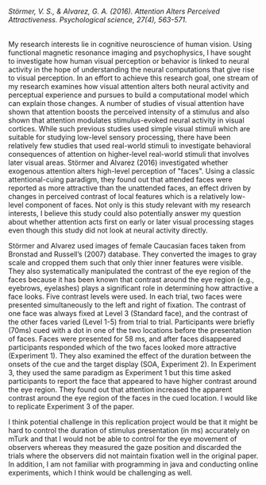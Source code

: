 ###### Störmer, V. S., & Alvarez, G. A. (2016). Attention Alters Perceived Attractiveness. Psychological science, 27(4), 563-571.

My research interests lie in cognitive neuroscience of human vision. Using functional magnetic resonance imaging and psychophysics, I have sought to investigate how human visual perception or behavior is linked to neural activity in the hope of understanding the neural computations that give rise to visual perception. In an effort to achieve this research goal, one stream of my research examines how visual attention alters both neural activity and perceptual experience and pursues to build a computational model which can explain those changes. A number of studies of visual attention have shown that attention boosts the perceived intensity of a stimulus and also shown that attention modulates stimulus-evoked neural activity in visual cortices. While such previous studies used simple visual stimuli which are suitable for studying low-level sensory processing, there have been relatively few studies that used real-world stimuli to investigate behavioral consequences of attention on higher-level real-world stimuli that involves later visual areas. Störmer and Alvarez (2016) investigated whether exogenous attention alters high-level perception of "faces". Using a classic attentional-cuing paradigm, they found out that attended faces were reported as more attractive than the unattended faces, an effect driven by changes in perceived contrast of local features which is a relatively low-level component of faces. Not only is this study relevant with my research interests, I believe this study could also potentially answer my question about whether attention acts first on early or later visual processing stages even though this study did not look at neural activity directly.

Störmer and Alvarez used images of female Caucasian faces taken from Bronstad and Russell’s (2007) database. They converted the images to gray scale and cropped them such that only thier inner features were visible. They also systematically manipulated the contrast of the eye region of the faces because it has been known that contrast around the eye region (e.g., eyebrows, eyelashes) plays a significant role in determining how attractive a face looks. Five contrast levels were used. In each trial, two faces were presented simultaneously to the left and right of fixation. The contrast of one face was always fixed at Level 3 (Standard face), and the contrast of the other faces varied (Level 1-5) from trial to trial. Participants were briefly (70ms) cued with a dot in one of the two locations before the presentation of faces. Faces were presented for 58 ms, and after faces disappeared participants responded which of the two faces looked more attractive (Experiment 1). They also examined the effect of the duration between the onsets of the cue and the target display (SOA, Experiment 2). In Experiment 3, they used the same paradigm as Experiment 1 but this time asked participants to report the face that appeared to have higher contrast around the eye region. They found out that attention increased the apparent contrast around the eye region of the faces in the cued location. I would like to replicate Experiment 3 of the paper.

I think potential challenge in this replication project would be that it might be hard to control the duration of stimulus presentation (in ms) accurately on mTurk and that I would not be able to control for the eye movement of observers whereas they measured the gaze position and discarded the trials where the observers did not maintain fixation well in the original paper. In addition, I am not familiar with programming in java and conducting online experiments, which I think would be challenging as well.